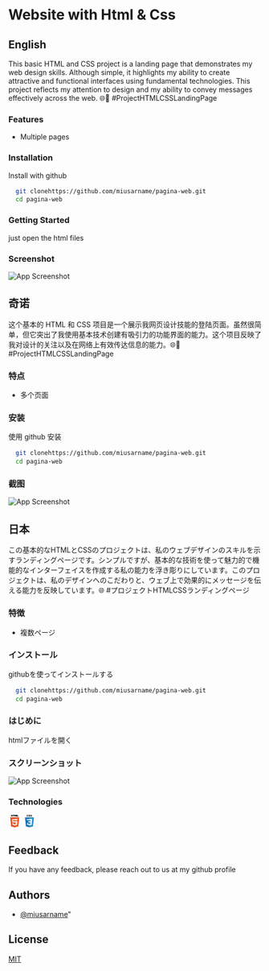 
# Website with Html & Css
## English

This basic HTML and CSS project is a landing page that demonstrates my web design skills. Although simple, it highlights my ability to create attractive and functional interfaces using fundamental technologies. This project reflects my attention to design and my ability to convey messages effectively across the web. 🌐🎨 #ProjectHTMLCSSLandingPage


### Features

- Multiple pages

### Installation

Install with github

```bash
  git clonehttps://github.com/miusarname/pagina-web.git
  cd pagina-web
```

    
### Getting Started

just open the html files

### Screenshot

![App Screenshot](https://github.com/miusarname/assets/blob/main/image.png?raw=true)

## 奇诺

这个基本的 HTML 和 CSS 项目是一个展示我网页设计技能的登陆页面。虽然很简单，但它突出了我使用基本技术创建有吸引力的功能界面的能力。这个项目反映了我对设计的关注以及在网络上有效传达信息的能力。🌐🎨 #ProjectHTMLCSSLandingPage

### 特点

- 多个页面

### 安装

使用 github 安装

```bash
  git clonehttps://github.com/miusarname/pagina-web.git
  cd pagina-web
```
### 截图

![App Screenshot](https://github.com/miusarname/assets/blob/main/image.png?raw=true)

## 日本

この基本的なHTMLとCSSのプロジェクトは、私のウェブデザインのスキルを示すランディングページです。シンプルですが、基本的な技術を使って魅力的で機能的なインターフェイスを作成する私の能力を浮き彫りにしています。このプロジェクトは、私のデザインへのこだわりと、ウェブ上で効果的にメッセージを伝える能力を反映しています。🌐 #プロジェクトHTMLCSSランディングページ

### 特徴

- 複数ページ

### インストール

githubを使ってインストールする

```bash
  git clonehttps://github.com/miusarname/pagina-web.git
  cd pagina-web
```

### はじめに

htmlファイルを開く

### スクリーンショット

![App Screenshot](https://github.com/miusarname/assets/blob/main/image.png?raw=true)

### Technologies

<code><img height="25" src="https://raw.githubusercontent.com/github/explore/80688e429a7d4ef2fca1e82350fe8e3517d3494d/topics/html/html.png"></code>
<code><img height="25" src="https://raw.githubusercontent.com/github/explore/80688e429a7d4ef2fca1e82350fe8e3517d3494d/topics/css/css.png"></code>

## Feedback

If you have any feedback, please reach out to us at my github profile


## Authors

- [@miusarname](https://www.github.com/miusarname)"


## License

[MIT](https://choosealicense.com/licenses/mit/)



